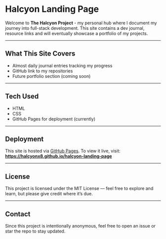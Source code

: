 # Halcyon Landing Page

Welcome to **The Halcyon Project** - my personal hub where I document my journey into full-stack development. This site contains a dev journal, resource links and will eventually showcase a portfolio of my projects.

--------

## What This Site Covers

- Almost daily journal entries tracking my progress
- GitHub link to my repositories
- Future portfolio section (coming soon)

--------

## Tech Used

- HTML
- CSS
- GitHub Pages for deployment (currently)

--------

## Deployment

This site is hosted via [GitHub Pages](https://pages.github.com). To view it live, visit:  
**https://halcyonx8.github.io/halcyon-landing-page**

--------

## License

This project is licensed under the MIT License — feel free to explore and learn, but please give credit where it’s due.

--------

## Contact

Since this project is intentionally anonymous, feel free to open an issue or star the repo to stay updated.
